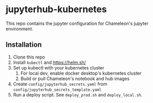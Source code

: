 # jupyterhub-kubernetes

This repo contains the jupyter configuration for Chameleon's jupyter
environment.

## Installation

1. Clone this repo
2. Install `kubectl` and https://helm.sh/
3. Set up kubectl with your kubernetes cluster
	1. For local dev, enable docker desktop's kubernetes cluster
	2. Build or pull Chameleon's notebook and hub images
4. Create `config/jupyterhub_secrets.yaml` from `config/jupyterhub_secrets_template.yaml`
5. Run a deploy script. See `deploy_prod.sh` and `deploy_local.sh`.
